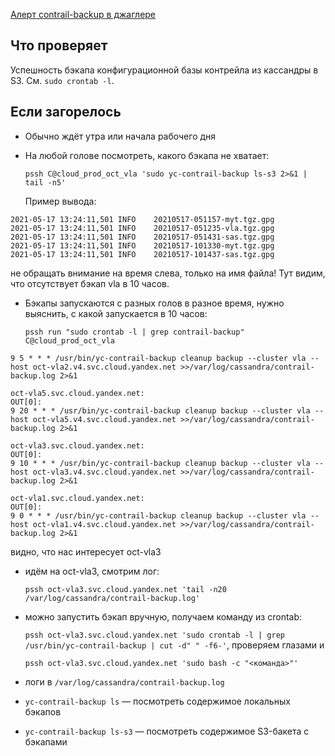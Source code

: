 [Алерт contrail-backup в джаглере](https://juggler.yandex-team.ru/aggregate_checks/?query=service%3Dcontrail-backup)

## Что проверяет

Успешность бэкапа конфигурационной базы контрейла из кассандры в S3. См. `sudo crontab -l`.

## Если загорелось

- Обычно ждёт утра или начала рабочего дня

- На любой голове посмотреть, какого бэкапа не хватает:

  `pssh C@cloud_prod_oct_vla 'sudo yc-contrail-backup ls-s3 2>&1 | tail -n5'`

  Пример вывода:

```
2021-05-17 13:24:11,501 INFO    20210517-051157-myt.tgz.gpg
2021-05-17 13:24:11,501 INFO    20210517-051235-vla.tgz.gpg
2021-05-17 13:24:11,501 INFO    20210517-051431-sas.tgz.gpg
2021-05-17 13:24:11,501 INFO    20210517-101330-myt.tgz.gpg
2021-05-17 13:24:11,501 INFO    20210517-101437-sas.tgz.gpg
```

  не обращать внимание на время слева, только на имя файла! Тут видим, что отсутствует бэкап vla в 10 часов.

- Бэкапы запускаются с разных голов в разное время, нужно выяснить, с какой запускается в 10 часов:

  `pssh run "sudo crontab -l | grep contrail-backup" C@cloud_prod_oct_vla`

```
9 5 * * * /usr/bin/yc-contrail-backup cleanup backup --cluster vla --host oct-vla2.v4.svc.cloud.yandex.net >>/var/log/cassandra/contrail-backup.log 2>&1

oct-vla5.svc.cloud.yandex.net:
OUT[0]:
9 20 * * * /usr/bin/yc-contrail-backup cleanup backup --cluster vla --host oct-vla5.v4.svc.cloud.yandex.net >>/var/log/cassandra/contrail-backup.log 2>&1

oct-vla3.svc.cloud.yandex.net:
OUT[0]:
9 10 * * * /usr/bin/yc-contrail-backup cleanup backup --cluster vla --host oct-vla3.v4.svc.cloud.yandex.net >>/var/log/cassandra/contrail-backup.log 2>&1

oct-vla1.svc.cloud.yandex.net:
OUT[0]:
9 0 * * * /usr/bin/yc-contrail-backup cleanup backup --cluster vla --host oct-vla1.v4.svc.cloud.yandex.net >>/var/log/cassandra/contrail-backup.log 2>&1

```

  видно, что нас интересует oct-vla3

- идём на oct-vla3, смотрим лог:

  `pssh oct-vla3.svc.cloud.yandex.net 'tail -n20 /var/log/cassandra/contrail-backup.log'`

- можно запустить бэкап вручную, получаем команду из crontab:

  `pssh oct-vla3.svc.cloud.yandex.net 'sudo crontab -l | grep /usr/bin/yc-contrail-backup | cut -d" " -f6-'`, проверяем глазами и

  `pssh oct-vla3.svc.cloud.yandex.net 'sudo bash -c "<команда>"'`

- логи в `/var/log/cassandra/contrail-backup.log`

- `yc-contrail-backup ls` — посмотреть содержимое локальных бэкапов

- `yc-contrail-backup ls-s3` — посмотреть содержимое S3-бакета с бэкапами